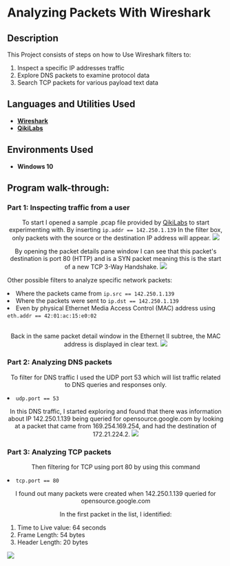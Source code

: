  <h1>Analyzing Packets With Wireshark</h1>

<h2>Description</h2>

This Project consists of steps on how to Use Wireshark filters to:
 <ol type = "1">
  
<li>Inspect a specific IP addresses traffic</li>
<li>Explore DNS packets to examine protocol data</li>
<li>Search TCP packets for various payload text data</li>
</ol>

<h2>Languages and Utilities Used</h2>

- <b><a href="https://www.wireshark.org/">Wireshark</a></b>
- <b><a href="https://go.qwiklabs.com/">QikiLabs</a></b>
<h2>Environments Used </h2>

- <b>Windows 10</b>

<h2>Program walk-through:</h2>


<h3>Part 1: Inspecting traffic from a user </h3>

<p align="center">
 To start I opened a sample .pcap file provided by <a href="https://go.qwiklabs.com/">QikiLabs</a> to start experimenting with. By inserting <code>ip.addr == 142.250.1.139</code> In the filter box, only packets with the source or the destination IP address will appear.
 
<img src="https://imgur.com/za6Ng5n.png" />
</br>
<p align="center">
By opening the packet details pane window I can see that this packet's destination is port 80 (HTTP) and is a SYN packet meaning this is the start of a new TCP 3-Way Handshake.
 
<img src="https://imgur.com/aIQwZ2g.png"/>
<p align="center">
 
Other possible filters to analyze specific network packets: 
 <li>Where the packets came from <code>ip.src == 142.250.1.139</code> </li>
 <li>Where the packets were sent to <code>ip.dst == 142.250.1.139</code></li>
 <li>Even by physical Ethernet Media Access Control (MAC) address using <code>eth.addr == 42:01:ac:15:e0:02</code></li>
</br>
<p align="center">
 Back in the same packet detail window in the Ethernet II subtree, the MAC address is displayed in clear text.
 
<img src="https://imgur.com/HWqhlZx.png"/>


<h3>Part 2: Analyzing DNS packets </h3>
<p align="center">
 To filter for DNS traffic I used the UDP port 53 which will list traffic related to DNS queries and responses only.
 <li><code>udp.port == 53</code></li>
 <p align="center">
 In this DNS traffic, I started exploring and found that there was information about IP 142.250.1.139 being queried for opensource.google.com by looking at a packet that came from 169.254.169.254, and had the destination of 172.21.224.2. 
 
<img src="https://imgur.com/xQ485Wm.png"/>


<h3>Part 3: Analyzing TCP packets</h3>
<p align="center">
 Then filtering for TCP using port 80 by using this command
<li><code>tcp.port == 80</code></li>
 <p align="center">
I found out many packets were created when 142.250.1.139 queried for opensource.google.com
 </br>
  <p align="center">
   In the first packet in the list, I identified:
   <ol type = "1">
   <li>Time to Live value: 64 seconds</li>
   <li>Frame Length: 54 bytes</li>
   <li>Header Length: 20 bytes</li>
   
   </ol>
<img src="https://imgur.com/zZ0VT9P.png"/>
